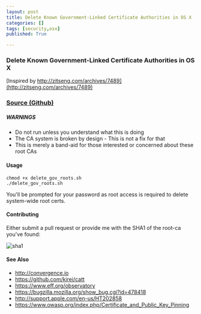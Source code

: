 ```yaml
---
layout: post
title: Delete Known Government-Linked Certificate Authorities in OS X
categories: []
tags: [security,osx]
published: True

---
```


### Delete Known Government-Linked Certificate Authorities in OS X

[Inspired by http://zitseng.com/archives/7489](http://zitseng.com/archives/7489)

### [Source (Github)](https://github.com/sammcj/delete-unknown-root-ca)

##### WARNINGS

* Do not run unless you understand what this is doing
* The CA system is broken by design - This is not a fix for that
* This is merely a band-aid for those interested or concerned about these root CAs

#### Usage

```
chmod +x delete_gov_roots.sh
./delete_gov_roots.sh
```

You'll be prompted for your password as root access is required to delete system-wide root certs.

#### Contributing

Either submit a pull request or provide me with the SHA1 of the root-ca you've found:

![sha1](https://cloud.githubusercontent.com/assets/862951/6326428/a261ae24-bba5-11e4-9f69-5aeb36257077.png)

#### See Also

* http://convergence.io
* https://github.com/kirei/catt
* https://www.eff.org/observatory
* https://bugzilla.mozilla.org/show_bug.cgi?id=478418
* http://support.apple.com/en-us/HT202858
* https://www.owasp.org/index.php/Certificate_and_Public_Key_Pinning
